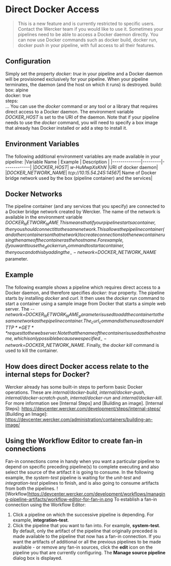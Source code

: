 # Direct Docker Access
> This is a new feature and is currently restricted to specific users. Contact the Wercker team if you would like to use it.
Sometimes your pipelines need to be able to access a Docker daemon directly. You can now use Docker commands such as docker build, docker run, docker push in your pipeline, with full access to all their features.
## Configuration
Simply set the property _docker: true_ in your pipeline and a Docker daemon will be provisioned exclusively for your pipeline. When your pipeline terminates, the daemon (and the host on which it runs) is destroyed.
build:  
 box: alpine  
 docker: true  
 steps:  
 ...
You can use the _docker_ command or any tool or a library that requires direct access to a Docker daemon. The environment variable _DOCKER_HOST_ is set to the URI of the daemon.
Note that if your pipeline needs to use the _docker_ command, you will need to specify a box image that already has Docker installed or add a step to install it.
## Environment Variables
The following additional environment variables are made available in your pipeline:
|Variable Name | Example | Description |
|--------------|---------|-------------|
|_DOCKER_HOST_| _w-HuMwpXsKhN_ |URI of docker daemon|
|_DOCKER_NETWORK_NAME_| _tcp://10.15.54.245:14567_| Name of Docker bridge network used by the box (pipeline container) and the services|
## Docker Networks
The pipeline container (and any services that you specify) are connected to a Docker bridge network created by Wercker. The name of the network is available in the environment variable _$DOCKER_NETWORK_NAME_.
This means that if your pipeline starts a container, then you should connect it to the same network. This allows the pipeline container (and other containers on that network) to create connections to the new container using the name of the container as the hostname.
For example, if you want to use the _docker run_ command to start a container, then you can do this by adding the _--network=$DOCKER_NETWORK_NAME_ parameter.
## Example
The following example shows a pipeline which requires direct access to a Docker daemon, and therefore specifies _docker: true_ property.
The pipeline starts by installing _docker_ and _curl_.
It then uses the _docker run_ command to start a container using a sample image from Docker that starts a simple web server. The _--network=$DOCKER_NETWORK_NAME_ parameter is used to add the container to the same network as the pipeline container.
The _curl_ command is then used to send a HTTP **GET** request to the web server. Note that the name of the container is used as the hostname, which is only possible because we specified _--network=$DOCKER_NETWORK_NAME_.
Finally, the _docker kill_ command is used to kill the container.
## How does direct Docker access relate to the internal steps for Docker?
Wercker already has some built-in steps to perform basic Docker operations. These are _internal/docker-build_, _internal/docker-push_, _internal/docker-scratch-push_, _internal/docker-run_ and _internal/docker-kill_. For more information see [Internal Steps] and [Building an image].
[Internal Steps]: https://devcenter.wercker.com/development/steps/internal-steps/
[Building an Image]: https://devcenter.wercker.com/administration/containers/building-an-image/
## Using the Workflow Editor to create fan-in connections
Fan-in connections come in handy when you want a particular pipeline to depend on specific preceding pipeline(s) to complete executing and also select the source of the artifact it is going to consume.
In the following example, the _system-test_ pipeline is waiting for the _unit-test_ and _integration-test_ pipelines to finish, and is also going to consume artifacts from both the pipelines. ![Workflow]https://devcenter.wercker.com/development/workflows/managing-pipeline-artifacts/workflow-editor-for-fan-in.png
To establish a fan-in connection using the Workflow Editor:
1. Click a pipeline on which the successive pipeline is depending. For example, **integration-test**.
2. Click the pipeline that you want to fan into. For example, **system-test**.
By default, only the artifact of the pipeline that originally preceded is made available to the pipeline that now has a fan-in connection. If you want the artifacts of additional or all the previous pipelines to be made available - or remove any fan-in sources, click the **edit** icon on the pipeline you that are currently configuring. The **Manage source pipeline** dialog box is displayed.
